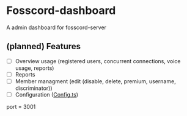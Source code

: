 # Fosscord-dashboard

A admin dashboard for fosscord-server

## (planned) Features

-   [ ] Overview usage (registered users, concurrent connections, voice usage, reports)
-   [ ] Reports
-   [ ] Member managment (edit (disable, delete, premium, username, discriminator))
-   [ ] Configuration ([Config.ts](https://github.com/fosscord/fosscord-server-util/blob/master/src/util/Config.ts))

port = 3001
